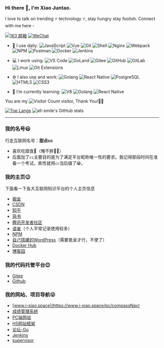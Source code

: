 ### Hi there 👋, I'm Xiao Juntao.

I love to talk on trending ⚡ technology ⚡, stay hungry stay foolish. Connect with me here -

[![163 邮箱](https://img.shields.io/badge/-find_onepiece@163.com-c14438?style=plastic&link=mailto:find_onepiece@163.com)](mailto:find_onepiece@163.com)
[![WeChat](https://img.shields.io/badge/WeChat-07C160?logo=wechat&logoColor=white)](https://raw.githubusercontent.com/all-smile/nav/master/static/images/WeChat.jpg)

- 🚀 I use daily:
  ![JavaScript](https://img.shields.io/badge/JavaScript-000000?logo=JavaScript&logoColor=FFCA28)
  ![Vue](https://img.shields.io/badge/Vue.js-35495E?logo=vue.js&logoColor=4FC08D)
  ![Git](https://img.shields.io/badge/-Git-000000?logo=git&logoColor=FF7043)
  ![Shell](https://img.shields.io/badge/-Shell-4EC422?logo=Shell&logoColor=FF7043)
  ![Nginx](https://img.shields.io/badge/-Nginx-F6C915?logo=nginx&logoColor=029137)
  ![Webpack](https://img.shields.io/badge/-webpack-2B3A42?logo=webpack&logoColor=75AFCC)
  ![NPM](https://img.shields.io/badge/-NPM-2875E3?logo=npm&logoColor=029137)
  ![Postman](https://img.shields.io/badge/-Postman-7A1FA2?logo=postman&logoColor=FC8019)
  ![Docker](https://img.shields.io/badge/docker-20232A?logo=docker&logoColor=61DAFB)
  ![Jenkins](https://img.shields.io/badge/-Jenkins-F6C915?logo=jenkins&logoColor=F16061)

- 💻 I work using:
  ![VS Code](https://img.shields.io/badge/-VS%20Code-007ACC?style=plastic&logo=visual-studio-code)
  ![GoLand](https://img.shields.io/badge/-GoLand-000?logo=goland&logoColor=00ACC1)
  ![Gitee](https://img.shields.io/badge/-Gitee-A80025?logo=gitee&logoColor=F16061)
  ![GitHub](https://img.shields.io/badge/-GitHub-181717?style=plastic&logo=github)
  ![GitLab](https://img.shields.io/badge/-GitLab-FCA121?style=plastic&logo=gitlab)
  ![Linux](https://img.shields.io/badge/-Linux-F16061?logo=linux&logoColor=000)
  ![Git Extensions](https://img.shields.io/badge/-Git%20Extensions-green?logo=git%20extensions&logoColor=DE3929)

- ⚙️ I also use and work:
  ![Golang](https://img.shields.io/badge/-Golang-02569B?logo=go&logoColor=00ACC1)
  ![React Native](https://img.shields.io/badge/React_Native-20232A?logo=react&logoColor=61DAFB)
  ![PostgreSQL](https://img.shields.io/badge/-PostgreSQL-336791?style=plastic&logo=postgresql)
  ![HTML5](https://img.shields.io/badge/-HTML5-E34F26?style=plastic&logo=html5&logoColor=white)
  ![CSS3](https://img.shields.io/badge/-CSS3-1572B6?style=plastic&logo=css3)

- 🌱 I’m currently learning:
  ![V8](https://img.shields.io/badge/-V8-3DDC84?logo=v8&logoColor=4788F4)
  ![Golang](https://img.shields.io/badge/-Golang-02569B?logo=go&logoColor=00ACC1)
  ![React Native](https://img.shields.io/badge/React_Native-20232A?logo=react&logoColor=61DAFB)


You are my ![Visitor Count](https://profile-counter.glitch.me/all-smile/count.svg) visitor, Thank You!🎉🎉

<!-- [![Top Langs](https://github-readme-stats.vercel.app/api/top-langs/?username=all-smile)](https://github.com/all-smile/github-readme-stats) -->

[![Top Langs](https://github-readme-stats.vercel.app/api/top-langs/?username=all-smile&layout=compact)](https://github.com/all-smile/github-readme-stats)
![all-smile's GitHub stats](https://github-readme-stats.vercel.app/api?username=all-smile&show_icons=true)

***

### 我的名号😃

行走互联网名号：**甜点cc**

- 喜欢吃甜食🥰（俺不胖🏃‍♂️）
- 后面加了`cc`主要目的是为了满足平台昵称唯一性的要求。我记得那段时间在准备一个考试，索性就用`cc`当后缀了😁。

### 我的主页😉

下面看一下各大互联网知识平台的个人主页信息

- [掘金](https://juejin.cn/user/852876755212814/posts)
- [CSDN](https://blog.csdn.net/heyYouU)
- [知乎](https://www.zhihu.com/people/xiaojt_95)
- [简书](https://www.jianshu.com/u/a59c678b26df)
- [腾讯开发者社区](https://cloud.tencent.com/developer/user/8986240)
- [语雀](https://www.yuque.com/allblue-byynd)（个人平常记录使用较多）
- [NPM](https://www.npmjs.com/~xiaojt)
- [自己搭建的WordPress](http://118.190.59.105:8000/)（需要氪金才行，不使了）
- [Docker Hub](https://hub.docker.com/u/xiaobluewhale)
- [博客园](https://www.cnblogs.com/all-smile/)

### 我的代码托管平台😊

- [Gitee](https://gitee.com/hey-u)
- [Github](https://github.com/all-smile)

### 我的网站、项目导航😜

- [www.i-xiao.space](https://www.i-xiao.space/pc/compassNav)
- [成绩管理系统](http://i-xiao.space:3000/)
- [PC端网站](https://www.i-xiao.space/pc/main/home)
- [H5网站框架](https://www.i-xiao.space/h5/main/checkFace)
- [论坛-Go](http://118.190.59.105:8088/)
- [Jenkins](http://118.190.59.105:8082/)
- [supervisor](https://www.i-xiao.space/supervisor/)

